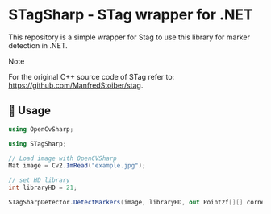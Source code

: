 # STagSharp - STag wrapper for .NET

This repository is a simple wrapper for Stag to use this library for marker detection in .NET.

> [!NOTE]
> For the original C++ source code of STag refer to: https://github.com/ManfredStoiber/stag.

## 📖 Usage
```c#
using OpenCvSharp;

using STagSharp;

// Load image with OpenCVSharp
Mat image = Cv2.ImRead("example.jpg");

// set HD library
int libraryHD = 21;

STagSharpDetector.DetectMarkers(image, libraryHD, out Point2f[][] corners, out int[] ids);
```
